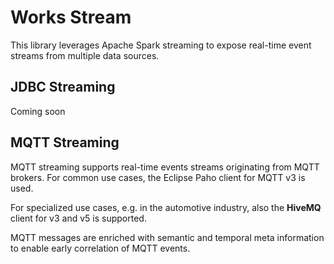 
# Works Stream

This library leverages Apache Spark streaming to expose real-time event streams from multiple 
data sources.

## JDBC Streaming

Coming soon

## MQTT Streaming

MQTT streaming supports real-time events streams originating from MQTT brokers. For common use cases, the Eclipse Paho client for MQTT v3 is used. 

For specialized use cases, e.g. in the automotive industry, also the **HiveMQ** client for v3 and v5 is supported.

MQTT messages are enriched with semantic and temporal meta information to enable early correlation of MQTT events.
